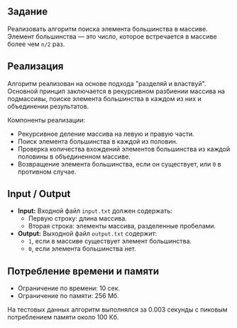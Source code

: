 ## Задание

Реализовать алгоритм поиска элемента большинства в массиве. Элемент большинства — это число, которое встречается в массиве более чем `n/2` раз.

## Реализация

Алгоритм реализован на основе подхода "разделяй и властвуй". Основной принцип заключается в рекурсивном разбиении массива на подмассивы, поиске элемента большинства в каждом из них и объединении результатов.

Компоненты реализации:

- Рекурсивное деление массива на левую и правую части.
- Поиск элемента большинства в каждой из половин.
- Проверка количества вхождений элементов большинства из каждой половины в объединенном массиве.
- Возвращение элемента большинства, если он существует, или `0` в противном случае.

## Input / Output

- **Input:** Входной файл `input.txt` должен содержать:
  - Первую строку: длина массива.
  - Вторая строка: элементы массива, разделенные пробелами.
- **Output:** Выходной файл `output.txt` содержит:
  - `1`, если в массиве существует элемент большинства.
  - `0`, если элемента большинства нет.

## Потребление времени и памяти

- Ограничение по времени: 10 сек.
- Ограничение по памяти: 256 Мб.

На тестовых данных алгоритм выполнялся за 0.003 секунды с пиковым потреблением памяти около 100 Кб.
